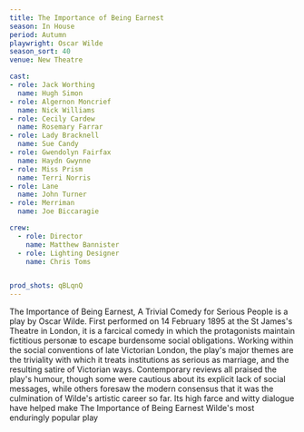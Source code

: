 ```yaml
---
title: The Importance of Being Earnest
season: In House
period: Autumn
playwright: Oscar Wilde
season_sort: 40
venue: New Theatre

cast:
- role: Jack Worthing
  name: Hugh Simon
- role: Algernon Moncrief
  name: Nick Williams
- role: Cecily Cardew
  name: Rosemary Farrar
- role: Lady Bracknell
  name: Sue Candy
- role: Gwendolyn Fairfax
  name: Haydn Gwynne
- role: Miss Prism
  name: Terri Norris
- role: Lane
  name: John Turner
- role: Merriman
  name: Joe Biccaragie

crew:
  - role: Director
    name: Matthew Bannister
  - role: Lighting Designer
    name: Chris Toms


prod_shots: qBLqnQ
---
```


The Importance of Being Earnest, A Trivial Comedy for Serious People is a play by Oscar Wilde. First performed on 14 February 1895 at the St James's Theatre in London, it is a farcical comedy in which the protagonists maintain fictitious personæ to escape burdensome social obligations. Working within the social conventions of late Victorian London, the play's major themes are the triviality with which it treats institutions as serious as marriage, and the resulting satire of Victorian ways. Contemporary reviews all praised the play's humour, though some were cautious about its explicit lack of social messages, while others foresaw the modern consensus that it was the culmination of Wilde's artistic career so far. Its high farce and witty dialogue have helped make The Importance of Being Earnest Wilde's most enduringly popular play
